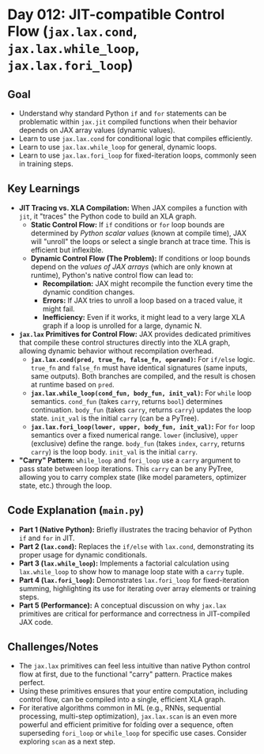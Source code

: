 # Day 012: JIT-compatible Control Flow (`jax.lax.cond`, `jax.lax.while_loop`, `jax.lax.fori_loop`)

## Goal
- Understand why standard Python `if` and `for` statements can be problematic within `jax.jit` compiled functions when their behavior depends on JAX array values (dynamic values).
- Learn to use `jax.lax.cond` for conditional logic that compiles efficiently.
- Learn to use `jax.lax.while_loop` for general, dynamic loops.
- Learn to use `jax.lax.fori_loop` for fixed-iteration loops, commonly seen in training steps.

## Key Learnings
- **JIT Tracing vs. XLA Compilation:** When JAX compiles a function with `jit`, it "traces" the Python code to build an XLA graph.
    - **Static Control Flow:** If `if` conditions or `for` loop bounds are determined by *Python scalar values* (known at compile time), JAX will "unroll" the loops or select a single branch at trace time. This is efficient but inflexible.
    - **Dynamic Control Flow (The Problem):** If conditions or loop bounds depend on the *values of JAX arrays* (which are only known at runtime), Python's native control flow can lead to:
        - **Recompilation:** JAX might recompile the function every time the dynamic condition changes.
        - **Errors:** If JAX tries to unroll a loop based on a traced value, it might fail.
        - **Inefficiency:** Even if it works, it might lead to a very large XLA graph if a loop is unrolled for a large, dynamic N.
- **`jax.lax` Primitives for Control Flow:** JAX provides dedicated primitives that compile these control structures directly into the XLA graph, allowing dynamic behavior without recompilation overhead.
    - **`jax.lax.cond(pred, true_fn, false_fn, operand)`:** For `if/else` logic. `true_fn` and `false_fn` must have identical signatures (same inputs, same outputs). Both branches are compiled, and the result is chosen at runtime based on `pred`.
    - **`jax.lax.while_loop(cond_fun, body_fun, init_val)`:** For `while` loop semantics. `cond_fun` (takes `carry`, returns `bool`) determines continuation. `body_fun` (takes `carry`, returns `carry`) updates the loop state. `init_val` is the initial `carry` (can be a PyTree).
    - **`jax.lax.fori_loop(lower, upper, body_fun, init_val)`:** For `for` loop semantics over a fixed numerical range. `lower` (inclusive), `upper` (exclusive) define the range. `body_fun` (takes `index`, `carry`, returns `carry`) is the loop body. `init_val` is the initial `carry`.
- **"Carry" Pattern:** `while_loop` and `fori_loop` use a `carry` argument to pass state between loop iterations. This `carry` can be any PyTree, allowing you to carry complex state (like model parameters, optimizer state, etc.) through the loop.

## Code Explanation (`main.py`)
- **Part 1 (Native Python):** Briefly illustrates the tracing behavior of Python `if` and `for` in JIT.
- **Part 2 (`lax.cond`):** Replaces the `if/else` with `lax.cond`, demonstrating its proper usage for dynamic conditionals.
- **Part 3 (`lax.while_loop`):** Implements a factorial calculation using `lax.while_loop` to show how to manage loop state with a `carry` tuple.
- **Part 4 (`lax.fori_loop`):** Demonstrates `lax.fori_loop` for fixed-iteration summing, highlighting its use for iterating over array elements or training steps.
- **Part 5 (Performance):** A conceptual discussion on why `jax.lax` primitives are critical for performance and correctness in JIT-compiled JAX code.

## Challenges/Notes
- The `jax.lax` primitives can feel less intuitive than native Python control flow at first, due to the functional "carry" pattern. Practice makes perfect.
- Using these primitives ensures that your entire computation, including control flow, can be compiled into a single, efficient XLA graph.
- For iterative algorithms common in ML (e.g., RNNs, sequential processing, multi-step optimization), `jax.lax.scan` is an even more powerful and efficient primitive for folding over a sequence, often superseding `fori_loop` or `while_loop` for specific use cases. Consider exploring `scan` as a next step.